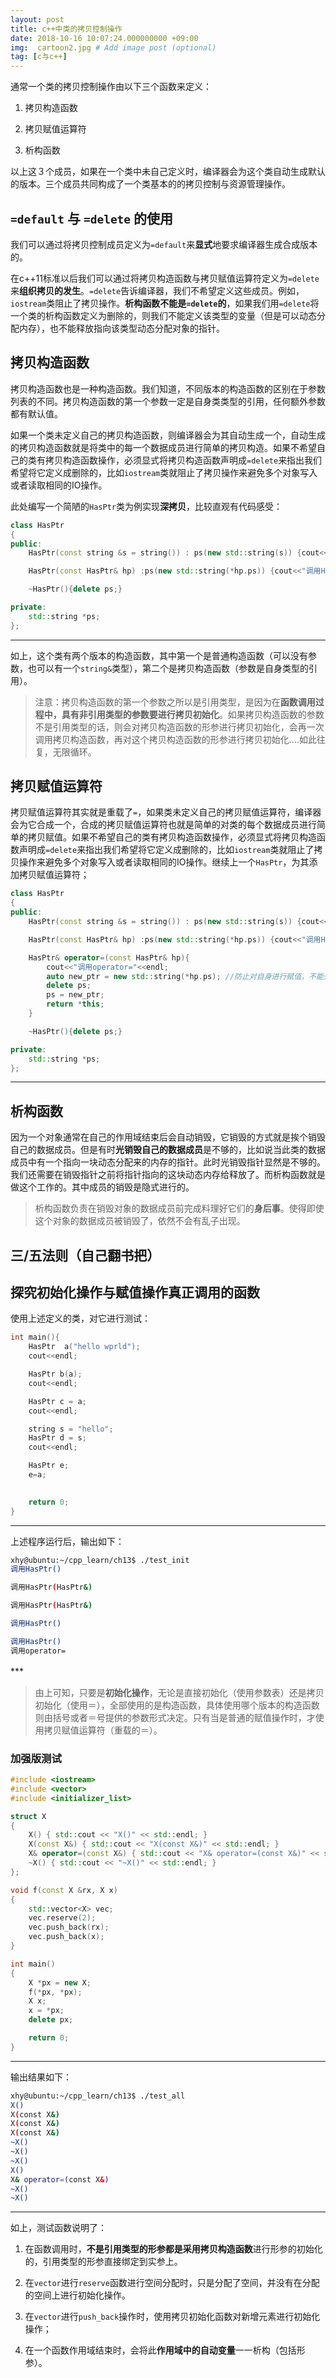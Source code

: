 ```yaml
---
layout: post
title: c++中类的拷贝控制操作
date: 2018-10-16 10:07:24.000000000 +09:00
img:  cartoon2.jpg # Add image post (optional)
tag: [c与c++]
---
```

通常一个类的拷贝控制操作由以下三个函数来定义：
1. 拷贝构造函数

2. 拷贝赋值运算符

3. 析构函数

以上这３个成员，如果在一个类中未自己定义时，编译器会为这个类自动生成默认的版本。三个成员共同构成了一个类基本的的拷贝控制与资源管理操作。

## `=default` 与 `=delete` 的使用
我们可以通过将拷贝控制成员定义为`=default`来**显式**地要求编译器生成合成版本的。

在c++11标准以后我们可以通过将拷贝构造函数与拷贝赋值运算符定义为`=delete`来**组织拷贝的发生**。`=delete`告诉编译器，我们不希望定义这些成员。例如，`iostream`类阻止了拷贝操作。**析构函数不能是`=delete`的**，如果我们用`=delete`将一个类的析构函数定义为删除的，则我们不能定义该类型的变量（但是可以动态分配内存），也不能释放指向该类型动态分配对象的指针。

## 拷贝构造函数
拷贝构造函数也是一种构造函数。我们知道，不同版本的构造函数的区别在于参数列表的不同。拷贝构造函数的第一个参数一定是自身类类型的引用，任何额外参数都有默认值。

如果一个类未定义自己的拷贝构造函数，则编译器会为其自动生成一个，自动生成的拷贝构造函数就是将类中的每一个数据成员进行简单的拷贝构造。如果不希望自己的类有拷贝构造函数操作，必须显式将拷贝构造函数声明成`=delete`来指出我们希望将它定义成删除的，比如`iostream`类就阻止了拷贝操作来避免多个对象写入或者读取相同的IO操作。

此处编写一个简陋的`HasPtr`类为例实现**深拷贝**，比较直观有代码感受：
```cpp
class HasPtr
{
public:
	HasPtr(const string &s = string()) : ps(new std::string(s)) {cout<<"调用HasPtr()"<<endl;}

	HasPtr(const HasPtr& hp) :ps(new std::string(*hp.ps)) {cout<<"调用HasPtr(HasPtr&)"<<endl;}

	~HasPtr(){delete ps;}

private:
	std::string *ps;
};

```
***
如上，这个类有两个版本的构造函数，其中第一个是普通构造函数（可以没有参数，也可以有一个`string&`类型），第二个是拷贝构造函数（参数是自身类型的引用）。

> 注意：拷贝构造函数的第一个参数之所以是引用类型，是因为在**函数调用过程中，具有非引用类型的参数要进行拷贝初始化**。如果拷贝构造函数的参数不是引用类型的话，则会对拷贝构造函数的形参进行拷贝初始化，会再一次调用拷贝构造函数，再对这个拷贝构造函数的形参进行拷贝初始化....如此往复，无限循环。

## 拷贝赋值运算符
拷贝赋值运算符其实就是重载了`=`，如果类未定义自己的拷贝赋值运算符，编译器会为它合成一个，合成的拷贝赋值运算符也就是简单的对类的每个数据成员进行简单的拷贝赋值。如果不希望自己的类有拷贝构造函数操作，必须显式将拷贝构造函数声明成`=delete`来指出我们希望将它定义成删除的，比如`iostream`类就阻止了拷贝操作来避免多个对象写入或者读取相同的IO操作。继续上一个`HasPtr`，为其添加拷贝赋值运算符；
```cpp
class HasPtr
{
public:
	HasPtr(const string &s = string()) : ps(new std::string(s)) {cout<<"调用HasPtr()"<<endl;}

	HasPtr(const HasPtr& hp) :ps(new std::string(*hp.ps)) {cout<<"调用HasPtr(HasPtr&)"<<endl;}

	HasPtr& operator=(const HasPtr& hp){
		cout<<"调用operator="<<endl;
		auto new_ptr = new std::string(*hp.ps);	//防止对自身进行赋值，不能先释放ps指向的内存
		delete ps;
		ps = new_ptr;
		return *this;
	}

	~HasPtr(){delete ps;}

private:
	std::string *ps;
};
```
***
## 析构函数
因为一个对象通常在自己的作用域结束后会自动销毁，它销毁的方式就是挨个销毁自己的数据成员。但是有时**光销毁自己的数据成员**是不够的，比如说当此类的数据成员中有一个指向一块动态分配来的内存的指针。此时光销毁指针显然是不够的。我们还需要在销毁指针之前将指针指向的这块动态内存给释放了。而析构函数就是做这个工作的。其中成员的销毁是隐式进行的。

> 析构函数负责在销毁对象的数据成员前完成料理好它们的**身后事**。使得即使这个对象的数据成员被销毁了，依然不会有乱子出现。

## 三/五法则（自己翻书把）

## 探究初始化操作与赋值操作真正调用的函数
使用上述定义的类，对它进行测试：
```cpp
int main(){
	HasPtr  a("hello wprld");  
	cout<<endl;

	HasPtr b(a);    
	cout<<endl;

	HasPtr c = a;
	cout<<endl;

	string s = "hello";
	HasPtr d = s;
	cout<<endl;

	HasPtr e;
	e=a;
 

    return 0;
}
```
*** 
上述程序运行后，输出如下：
```bash
xhy@ubuntu:~/cpp_learn/ch13$ ./test_init 
调用HasPtr()

调用HasPtr(HasPtr&)

调用HasPtr(HasPtr&)

调用HasPtr()

调用HasPtr()
调用operator=
```
***　
> 由上可知，只要是**初始化操作**，无论是直接初始化（使用参数表）还是拷贝初始化（使用＝），全部使用的是构造函数，具体使用哪个版本的构造函数则由括号或者＝号提供的参数形式决定。只有当是普通的赋值操作时，才使用拷贝赋值运算符（重载的＝）。

### 加强版测试
```cpp
#include <iostream>
#include <vector>
#include <initializer_list>

struct X
{
	X() { std::cout << "X()" << std::endl; }
	X(const X&) { std::cout << "X(const X&)" << std::endl; }
	X& operator=(const X&) { std::cout << "X& operator=(const X&)" << std::endl; return *this; }
	~X() { std::cout << "~X()" << std::endl; }
};

void f(const X &rx, X x)
{
	std::vector<X> vec;
	vec.reserve(2);
	vec.push_back(rx);
	vec.push_back(x);
}

int main()
{
	X *px = new X;
	f(*px, *px);
    X x;
    x = *px;
	delete px;

	return 0;
}
```
***
输出结果如下：
```bash
xhy@ubuntu:~/cpp_learn/ch13$ ./test_all 
X()
X(const X&)
X(const X&)
X(const X&)
~X()
~X()
~X()
X()
X& operator=(const X&)
~X()
~X()
```
***
如上，测试函数说明了：
1. 在函数调用时，**不是引用类型的形参都是采用拷贝构造函数**进行形参的初始化的，引用类型的形参直接绑定到实参上。

2. 在`vector`进行`reserve`函数进行空间分配时，只是分配了空间，并没有在分配的空间上进行初始化操作。

3. 在`vector`进行`push_back`操作时，使用拷贝初始化函数对新增元素进行初始化操作；

4. 在一个函数作用域结束时，会将此**作用域中的自动变量**一一析构（包括形参）。






